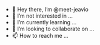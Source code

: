 - 👋 Hey there, I’m @meet-jeavio
- 👀 I’m not interested in ...
- 🌱 I’m currently learning ...
- 💞️ I’m looking to collaborate on ...
- 📫 How to reach me ...

<!---
meet-jeavio/meet-jeavio is a ✨ special ✨ repository because its `README.md` (this file) appears on your GitHub profile.
You can click the Preview link to take a look at your changes.
--->
